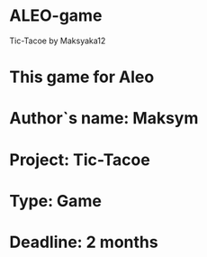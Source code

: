 # ALEO-game
Tic-Tacoe by Maksyaka12

# This game for Aleo
# Author`s name: Maksym
# Project: Tic-Tacoe
# Type: Game
# Deadline: 2 months
